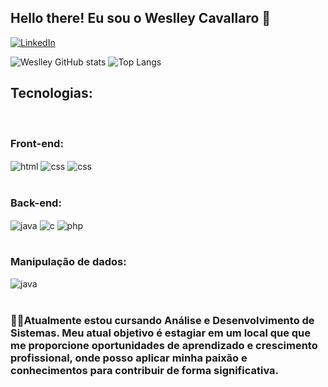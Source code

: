 ## Hello there! Eu sou o Weslley Cavallaro 👋

[![LinkedIn](https://img.shields.io/badge/linkedin-%230077B5.svg?style=for-the-badge&logo=linkedin&logoColor=white)](https://www.linkedin.com/in/weslleycavallaro)

![Weslley GitHub stats](https://github-readme-stats.vercel.app/api?username=weslleycavallaro&show_icons=true&theme=dark)
![Top Langs](https://github-readme-stats.vercel.app/api/top-langs/?username=weslleycavallaro&layout=compact&langs_count=16&theme=dark)

## Tecnologias:

<div style="display: inline_block"></br>

  ### Front-end:

  <img align="center" alt="html" src="https://img.shields.io/badge/html5-%23E34F26.svg?style=for-the-badge&logo=html5&logoColor=white"/>
  <img align="center" alt="css" src="https://img.shields.io/badge/css3-%231572B6.svg?style=for-the-badge&logo=css3&logoColor=white"/>
  <img align="center" alt="css" src="https://img.shields.io/badge/bootstrap-%238511FA.svg?style=for-the-badge&logo=bootstrap&logoColor=white"/>
  
</div>

<div style="display: inline_block"></br>

  ### Back-end:

  <img align="center" alt="java" src="https://img.shields.io/badge/java-%23ED8B00.svg?style=for-the-badge&logo=openjdk&logoColor=white"/>
  <img align="center" alt="c" src="https://img.shields.io/badge/c-%2300599C.svg?style=for-the-badge&logo=c&logoColor=white"/>
  <img align="center" alt="php" src="https://img.shields.io/badge/php-%23777BB4.svg?style=for-the-badge&logo=php&logoColor=white"/> 
  
</div>

<div style="display: inline_block"></br>

  ### Manipulação de dados:

  <img align="center" alt="java" src="https://img.shields.io/badge/Microsoft%20SQL%20Server-CC2927?style=for-the-badge&logo=microsoft%20sql%20server&logoColor=white"/>
  
</div><br/>

### 👨‍💻Atualmente estou cursando Análise e Desenvolvimento de Sistemas. Meu atual objetivo é estagiar em um local que que me proporcione oportunidades de aprendizado e crescimento profissional, onde posso aplicar minha paixão e conhecimentos para contribuir de forma significativa.
